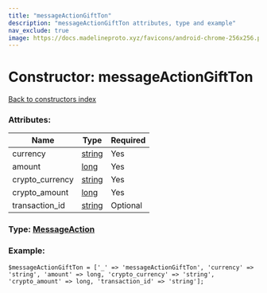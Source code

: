 ```yaml
---
title: "messageActionGiftTon"
description: "messageActionGiftTon attributes, type and example"
nav_exclude: true
image: https://docs.madelineproto.xyz/favicons/android-chrome-256x256.png
---
```

# Constructor: messageActionGiftTon  
[Back to constructors index](/API_docs/constructors/index.html)



### Attributes:

| Name     |    Type       | Required |
|----------|---------------|----------|
|currency|[string](/API_docs/types/string.html) | Yes|
|amount|[long](/API_docs/types/long.html) | Yes|
|crypto\_currency|[string](/API_docs/types/string.html) | Yes|
|crypto\_amount|[long](/API_docs/types/long.html) | Yes|
|transaction\_id|[string](/API_docs/types/string.html) | Optional|



### Type: [MessageAction](/API_docs/types/MessageAction.html)


### Example:

```
$messageActionGiftTon = ['_' => 'messageActionGiftTon', 'currency' => 'string', 'amount' => long, 'crypto_currency' => 'string', 'crypto_amount' => long, 'transaction_id' => 'string'];
```  
